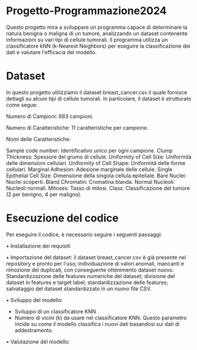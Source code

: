 # Progetto-Programmazione2024
Questo progetto mira a sviluppare un programma capace di determinare la natura benigna o maligna di un tumore, analizzando un dataset contenente informazioni su vari tipi di cellule tumorali. Il programma utilizza un classificatore kNN (k-Nearest Neighbors) per eseguire la classificazione dei dati e valutare l'efficacia del modello.

# Dataset
In questo progetto utilizziamo il dataset breast_cancer.csv il quale fornisce dettagli su alcuni tipi di cellule tumorali. In particolare, il dataset è strutturato come segue:

Numero di Campioni: 683 campioni.

Numero di Caratteristiche: 11 caratteristiche per campione.

Nomi delle Caratteristiche:

Sample code number: Identificativo unico per ogni campione.
Clump Thickness: Spessore del grumo di cellule.
Uniformity of Cell Size: Uniformità delle dimensioni cellulari.
Uniformity of Cell Shape: Uniformità delle forme cellulari.
Marginal Adhesion: Adesione marginale delle cellule.
Single Epithelial Cell Size: Dimensione della singola cellula epiteliale.
Bare Nuclei: Nuclei scoperti.
Bland Chromatin: Cromatina blanda.
Normal Nucleoli: Nucleoli normali.
Mitoses: Tasso di mitosi.
Class: Classificazione del tumore (2 per benigno, 4 per maligno).

# Esecuzione del codice 
Per eseguire il codice, è necessario seguire i seguenti passaggi: 

• Installazione dei requisiti

• Importazione del dataset: il dataset breast_cancer.csv è già presente nel repository e pronto per l'uso; individuazione di valori anomali, mancanti e rimozione dei duplicati, con conseguente ottenimento dataset nuovo. 
Standardizzazione delle features numeriche del dataset; divisione del dataset in features e target label; standardizzazione delle features; salvataggio del dataset standardizzato in un nuovo file CSV.

• Sviluppo del modello: 
- Sviluppo di un classificatore KNN
- Numero di vicini (k) da usare nel classificatore KNN. Questo parametro incide su come il modello classifica i nuovi dati basandosi sui dati di addestramento.

• Valutazione del modello: 



